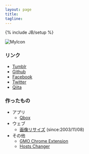 ```yaml
---
layout: page
title: 
tagline: 
---
```

{% include JB/setup %}

![MyIcon](https://s.gravatar.com/avatar/a5e94e6a511b483b25138520506fbfaf?s=80 "MyIcon")

### リンク 
* [Tumblr](http://php6.tumblr.com/)
* [Github](http://github.com/srea/)
* [Facebook](https://www.facebook.com/srea.jp)
* [Twitter](http://twitter.com/6q5/)
* [Qiita](http://qiita.com/srea/)

### 作ったもの
* アプリ
    * [Qbox](./apps/qbox.html)
* ウェブ
    * [画像リサイズ](http://srea.jp/) (since:2003/11/08)
* その他
    * [GMO Chrome Extension](https://chrome.google.com/webstore/detail/gmo-internet-group/cnfbjifnicjikijhganebgjljkdikdgn)
    * [Hosts Changer](./HostsChanger/)
<!--
<ul class="posts">
  {% for post in site.posts %}
    <li><span>{{ post.date | date_to_string }}</span> &raquo; <a href="{{ BASE_PATH }}{{ post.url }}">{{ post.title }}</a></li>
  {% endfor %}
</ul>
-->
